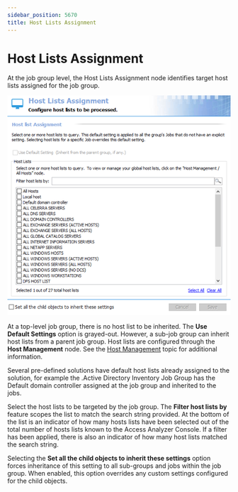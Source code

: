 ```yaml
---
sidebar_position: 5670
title: Host Lists Assignment
---
```


# Host Lists Assignment

At the job group level, the Host Lists Assignment node identifies target host lists assigned for the job group.

![Job Group Host Lists Assignment](../../../../../../../static/images/AccessAnalyzer_12.0/Content/Resources/Images/EnterpriseAuditor/Admin/Jobs/Group/HostListAssignment.png "Job Group Host Lists Assignment")

At a top-level job group, there is no host list to be inherited. The **Use Default Settings** option is grayed-out. However, a sub-job group can inherit host lists from a parent job group. Host lists are configured through the **Host Management** node. See the [Host Management](../../HostManagement/Overview "Host Management") topic for additional information.

Several pre-defined solutions have default host lists already assigned to the solution, for example the .Active Directory Inventory Job Group has the Default domain controller assigned at the job group and inherited to the jobs.

Select the host lists to be targeted by the job group. The **Filter host lists by** feature scopes the list to match the search string provided. At the bottom of the list is an indicator of how many hosts lists have been selected out of the total number of hosts lists known to the Access Analyzer Console. If a filter has been applied, there is also an indicator of how many host lists matched the search string.

Selecting the **Set all the child objects to inherit these settings** option forces inheritance of this setting to all sub-groups and jobs within the job group. When enabled, this option overrides any custom settings configured for the child objects.
